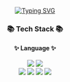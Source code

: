 <div align="center">

[![Typing SVG](https://readme-typing-svg.demolab.com?font=Noto+Sans&weight=700&size=40&duration=3000&pause=1000&color=0025FF9F&background=FF000000&center=true&vCenter=true&width=435&lines=Hi+there+%F0%9F%91%8B)](https://git.io/typing-svg)

### <span style="text-decoration:none">📚 Tech Stack 📚</span>
#### ✨ Language ✨
<img src="https://img.shields.io/badge/Java-0E7595?style=flat-square&logo=JAVA&logoColor=white"/>
<img src="https://img.shields.io/badge/Python-3776AB?style=flat-square&logo=Python&logoColor=white"/>
<br>
<img src="https://img.shields.io/badge/HTML5-E34F26?style=flat-square&logo=HTML5&logoColor=white"/>
<img src="https://img.shields.io/badge/CSS3-1572B6?style=flat-square&logo=CSS3&logoColor=white"/>
<img src="https://img.shields.io/badge/JavaScript-F7DF1E?style=flat-square&logo=javascript&logoColor=white"/>
<img src="https://img.shields.io/badge/jQuery-0769AD?style=flat-square&logo=jQuery&logoColor=white"/>
</div>
